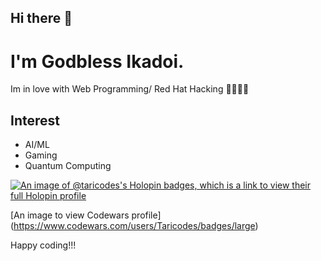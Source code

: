## Hi there 👋 <br>
# I'm Godbless Ikadoi.
Im in love with Web Programming/ Red Hat Hacking 👩‍💻👩‍💻 

## Interest 
- AI/ML
- Gaming
- Quantum Computing

[![An image of @taricodes's Holopin badges, which is a link to view their full Holopin profile](https://holopin.me/taricodes)](https://holopin.io/@taricodes)

[An image to view Codewars profile]
(https://www.codewars.com/users/Taricodes/badges/large)

Happy coding!!!


